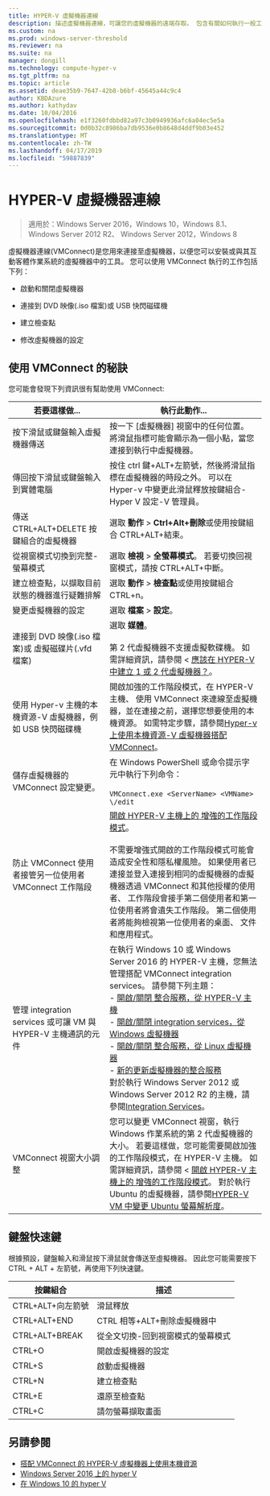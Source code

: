 ```yaml
---
title: HYPER-V 虛擬機器連線
description: 描述虛擬機器連線，可讓您的虛擬機器的遠端存取。 包含有關如何執行一般工作，例如傳送 Ctrl Alt 刪除虛擬機器的詳細資料。
ms.custom: na
ms.prod: windows-server-threshold
ms.reviewer: na
ms.suite: na
manager: dongill
ms.technology: compute-hyper-v
ms.tgt_pltfrm: na
ms.topic: article
ms.assetid: deae35b9-7647-42b8-b6bf-45645a44c9c4
author: KBDAzure
ms.author: kathydav
ms.date: 10/04/2016
ms.openlocfilehash: e1f3260fdbbd82a97c3b0949936afc6a04ec5e5a
ms.sourcegitcommit: 0d0b32c8986ba7db9536e0b8648d4ddf9b03e452
ms.translationtype: MT
ms.contentlocale: zh-TW
ms.lasthandoff: 04/17/2019
ms.locfileid: "59887839"
---
```

# <a name="hyper-v-virtual-machine-connection"></a>HYPER-V 虛擬機器連線

>適用於：Windows Server 2016，Windows 10，Windows 8.1、 Windows Server 2012 R2、 Windows Server 2012，Windows 8

虛擬機器連線\(VMConnect\)是您用來連接至虛擬機器，以便您可以安裝或與其互動客體作業系統的虛擬機器中的工具。 您可以使用 VMConnect 執行的工作包括下列：  
  
-   啟動和關閉虛擬機器  
  
-   連接到 DVD 映像\(.iso 檔案\)或 USB 快閃磁碟機  
  
-   建立檢查點  
  
-   修改虛擬機器的設定  
    
## <a name="tips-for-using-vmconnect"></a>使用 VMConnect 的秘訣  
您可能會發現下列資訊很有幫助使用 VMConnect:  
  
|若要這樣做...|執行此動作...|  
|---------------|------------|  
|按下滑鼠或鍵盤輸入虛擬機器傳送|按一下 [虛擬機器] 視窗中的任何位置。 將滑鼠指標可能會顯示為一個小點，當您連接到執行中虛擬機器。|  
|傳回按下滑鼠或鍵盤輸入到實體電腦|按住 ctrl 鍵\+ALT\+左箭號，然後將滑鼠指標在虛擬機器的時段之外。 可以在 Hyper-v 中變更此滑鼠釋放按鍵組合\-Hyper V 設定\-V 管理員。|  
|傳送 CTRL\+ALT\+DELETE 按鍵組合的虛擬機器|選取 **動作** > **Ctrl\+Alt\+刪除**或使用按鍵組合 CTRL\+ALT\+結束。|  
|從視窗模式切換到完整\-螢幕模式|選取 **檢視** > **全螢幕模式**。 若要切換回視窗模式，請按 CTRL\+ALT\+中斷。|  
|建立檢查點，以擷取目前狀態的機器進行疑難排解|選取 **動作** > **檢查點**或使用按鍵組合 CTRL\+n。|  
|變更虛擬機器的設定|選取 **檔案** > **設定**。|  
|連接到 DVD 映像\(.iso 檔案\)或 虛擬磁碟片\(.vfd 檔案\)|選取 **媒體**。<br /><br />第 2 代虛擬機器不支援虛擬軟碟機。 如需詳細資訊，請參閱 <<c0> [ 應該在 HYPER-V 中建立 1 或 2 代虛擬機器？](../plan/Should-I-create-a-generation-1-or-2-virtual-machine-in-Hyper-V.md)。|  
|使用 Hyper-v 主機的本機資源\-V 虛擬機器，例如 USB 快閃磁碟機|開啟加強的工作階段模式，在 HYPER-V 主機、 使用 VMConnect 來連線至虛擬機器，並在連接之前，選擇您想要使用的本機資源。 如需特定步驟，請參閱[Hyper-v 上使用本機資源\-V 虛擬機器搭配 VMConnect](Use-local-resources-on-Hyper-V-virtual-machine-with-VMConnect.md)。|  
|儲存虛擬機器的 VMConnect 設定變更。|在 Windows PowerShell 或命令提示字元中執行下列命令：<br /><br />`VMConnect.exe <ServerName> <VMName> \/edit`|  
|防止 VMConnect 使用者接管另一位使用者 VMConnect 工作階段|[開啟 HYPER-V 主機上的 增強的工作階段模式](Use-local-resources-on-Hyper-V-virtual-machine-with-VMConnect.md#BKMK_OVER)。<br /><br />不需要增強式開啟的工作階段模式可能會造成安全性和隱私權風險。 如果使用者已連接並登入連接到相同的虛擬機器的虛擬機器透過 VMConnect 和其他授權的使用者、 工作階段會接手第二個使用者和第一位使用者將會遺失工作階段。 第二個使用者將能夠檢視第一位使用者的桌面、 文件和應用程式。|
|管理 integration services 或可讓 VM 與 HYPER-V 主機通訊的元件| 在執行 Windows 10 或 Windows Server 2016 的 HYPER-V 主機，您無法管理搭配 VMConnect integration services。 請參閱下列主題： <br />- [開啟/關閉 整合服務，從 HYPER-V 主機](https://msdn.microsoft.com/virtualization/hyperv_on_windows/user_guide/managing_ics) <br />- [開啟/關閉 integration services，從 Windows 虛擬機器](https://msdn.microsoft.com/virtualization/hyperv_on_windows/user_guide/managing_ics#manage-integration-services-from-guest-os-windows)<br />- [開啟/關閉 整合服務，從 Linux 虛擬機器](https://msdn.microsoft.com/virtualization/hyperv_on_windows/user_guide/managing_ics#manage-integration-services-from-guest-os-linux) <br />- [新的更新虛擬機器的整合服務](https://msdn.microsoft.com/virtualization/hyperv_on_windows/user_guide/managing_ics#integration-service-maintenance)  <br />對於執行 Windows Server 2012 或 Windows Server 2012 R2 的主機，請參閱[Integration Services](https://technet.microsoft.com/library/dn798297(v=ws.11).aspx)。|
|VMConnect 視窗大小調整|您可以變更 VMConnect 視窗，執行 Windows 作業系統的第 2 代虛擬機器的大小。 若要這樣做，您可能需要開啟加強的工作階段模式，在 HYPER-V 主機。 如需詳細資訊，請參閱 <<c0> [ 開啟 HYPER-V 主機上的 增強的工作階段模式](Use-local-resources-on-Hyper-V-virtual-machine-with-VMConnect.md#BKMK_OVER)。 對於執行 Ubuntu 的虛擬機器，請參閱[HYPER-V VM 中變更 Ubuntu 螢幕解析度](https://blogs.msdn.microsoft.com/virtual_pc_guy/2014/09/19/changing-ubuntu-screen-resolution-in-a-hyper-v-vm/)。|


## <a name="keyboard-shortcuts"></a>鍵盤快速鍵  
根據預設，鍵盤輸入和滑鼠按下滑鼠就會傳送至虛擬機器。 因此您可能需要按下 CTRL + ALT + 左箭號，再使用下列快速鍵。 

|按鍵組合|描述|  
|-------------------|---------------|  
|CTRL\+ALT\+向左箭號|滑鼠釋放|  
|CTRL\+ALT\+END|CTRL 相等\+ALT\+刪除虛擬機器中|  
|CTRL\+ALT\+BREAK|從全文切換\-回到視窗模式的螢幕模式|  
|CTRL\+O|開啟虛擬機器的設定|  
|CTRL\+S|啟動虛擬機器|  
|CTRL\+N|建立檢查點|  
|CTRL\+E|還原至檢查點|  
|CTRL\+C|請勿螢幕擷取畫面|  

## <a name="see-also"></a>另請參閱  
-   [搭配 VMConnect 的 HYPER-V 虛擬機器上使用本機資源](Use-local-resources-on-Hyper-V-virtual-machine-with-VMConnect.md)  
-   [Windows Server 2016 上的 hyper V](../Hyper-V-on-Windows-Server.md)  
-   [在 Windows 10 的 hyper V](https://msdn.microsoft.com/virtualization/hyperv_on_windows/windows_welcome)  
  
  
